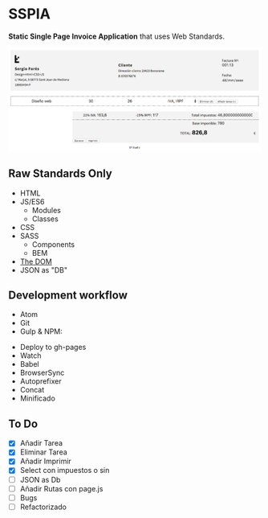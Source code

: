 # SSPIA
**Static Single Page Invoice Application** that uses Web Standards.

![Screenshot](./screenshot.png)

## Raw Standards Only

  - HTML
  - JS/ES6
    - Modules
    - Classes
  - CSS
  - SASS
    - Components
    - BEM
  - [The DOM](https://developer.mozilla.org/en-US/docs/Web/API/Document_Object_Model)
  - JSON as "DB"

## Development workflow

 * Atom
 * Git
 * Gulp & NPM:
  - Deploy to gh-pages
  - Watch
  - Babel
  - BrowserSync
  - Autoprefixer
  - Concat
  - Minificado

## To Do

- [x] Añadir Tarea
- [x] Eliminar Tarea
- [x] Añadir Imprimir
- [x] Select con impuestos o sin
- [ ] JSON as Db
- [ ] Añadir Rutas con page.js
- [ ] Bugs
- [ ] Refactorizado
